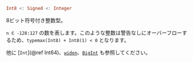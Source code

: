 ```julia
Int8 <: Signed <: Integer
```

8ビット符号付き整数型。

`n ∈ -128:127` の数を表します。このような整数は警告なしにオーバーフローするため、`typemax(Int8) + Int8(1) < 0` となります。

他に [`Int`](@ref Int64)、[`widen`](@ref)、[`BigInt`](@ref) も参照してください。
